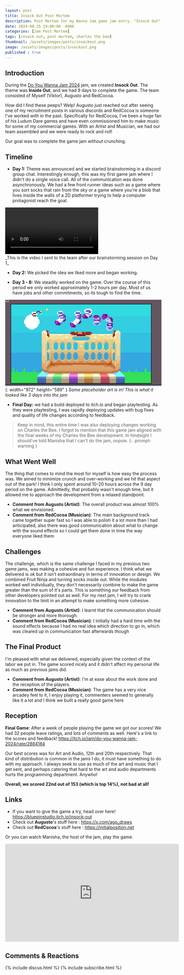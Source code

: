 ```yaml
---
layout: post
title: Insock Out Post Mortem
description: Post Mortem for my Wanna Jam game jam entry, "Insock Out"
date: 2024-08-25 19:00:00 -0400
categories: [Jam Post Mortem]
tags: [insock out, post mortem, charles the bee]
thumbnail: /assets/images/posts/insockout.png
image: /assets/images/posts/insockout.png
published : true
---
```


## Introduction

During the [Do You Wanna Jam 2024](https://itch.io/jam/do-you-wanna-jam-2024) jam, we created **Insock Out**. The theme was **Inside Out**, and we had 9 days to complete the game. The team consisted of Myself (Viktor), Augusto and RedCocoa.

How did I find these peeps? Welp! Augusto just reached out after seeing one of my recruitment posts in various discords and RedCocoa is someone I've worked with in the past. Specifically for RedCocoa, I've been a huge fan of his Ludum Dare games and have even commissioned him to make music for some of my commercial games. With an Artist and Musician, we had our team assembled and we were ready to rock and roll!

Our goal was to complete the game jam without crunching.

## Timeline

- **Day 1:** Theme was announced and we started brainstorming in a discord group chat. Interestingly enough, this was my first game jam where I didn't do a single voice call. All of the communication was done asynchronously. We had a few front runner ideas such as a game where you sort socks that rain from the sky or a game where you're a blob that lives inside the walls of a 2D platformer trying to help a computer protagonist reach the goal.

<div style="max-width: 100%; height: auto;">
  <video style="max-width: 100%; height: auto;" controls>
    <source src="{{ 'https://blog.bluepinstudio.com/images/insock1.mp4' | relative_url }}" type="video/mp4">
    Your browser does not support the video tag.
  </video>
</div>
_This is the video I sent to the team after our brainstorming session on Day 1_

- **Day 2:** We picked the idea we liked more and began working.

- **Day 3 - 8:** We steadily worked on the game. Over the course of this period we only worked approximately 1-2 hours per day. Most of us have jobs and other commitments, so its tough to find the time.

![Desktop View](/assets/images/posts/insock2.png){: width="972" height="589" }
_Same placeholder art is in! This is what it looked like 3 days into the jam_

- **Final Day:** we had a build deployed to itch.io and began playtesting. As they were playtesting, I was rapidly deploying updates with bug fixes and quality of life changes according to feedback.

> Keep in mind, this entire time I was also deploying changes working on Charles the Bee. I forgot to mention that this game jam aligned with the final weeks of my Charles the Bee development. In hindsight I should've told Manisha that I can't do the jam, oopsie.
{: .prompt-warning } 


## What Went Well

The thing that comes to mind the most for myself is how easy the process was. We aimed to minimize crunch and over-working and we hit that aspect out of the park! I think I only spent around 10-20 hours across the 9 day period on the game. Admittedly, that probably wasn't enough time, but it allowed me to approach the development from a relaxed standpoint.

- **Comment from Augusto (Artist)**: The overall product was almost 100% what we envisioned.
- **Comment from RedCocoa (Musician)**: The main background track came together super fast so I was able to polish it a lot more than I had anticipated, also there was good communication about what to change with the sound effects so I could get them done in time the way everyone liked them


## Challenges

The challenge, which is the same challenge I faced in my previous two game jams, was making a cohesive and fun experience. I think what we delivered is _ok_ but it isn't extraordinary in terms of innovation or design. We combined Fruit Ninja and turning socks inside out. While the modules worked well individually, they don't necessarily combine to make the game greater than the sum of it's parts. This is something our feedback from other developers pointed out as well. For my next jam, I will try to crank innovation to the limit in an attempt to make something more cohesive.

- **Comment from Augusto (Artist)**: I learnt that the communication should be stronger and more thorough.
- **Comment from RedCocoa (Musician)**: I initially had a hard time with the sound effects because I had no real idea which direction to go in, which was cleared up in communication fast afterwards though


## The Final Product

I'm pleased with what we delivered, especially given the context of the labor we put in. The game scored nicely and it didn't affect my personal life as much as previous jams did.

- **Comment from Augusto (Artist)**: I'm at ease about the work done and the reception of the players.
- **Comment from RedCocoa (Musician)**: The game has a very nice arcadey feel to it, I enjoy playing it, commenters seemed to generally like it a lot and I think we built a really good game here



## Reception

**Final Game**: After a week of people playing the game we got our scores! We had 32 people leave ratings, and lots of comments as well. Here's a link to the scores and feedback! <https://itch.io/jam/do-you-wanna-jam-2024/rate/2884184>

Our best scores was for Art and Audio, 12th and 20th respectively. That kind of distribution is common in the jams I do, it must have something to do with my approach. I always seek to use as much of the art and music that I get sent, and perhaps catering that hard to the art and audio departments hurts the programming department. Anywho! 

**Overall, we scored 22nd out of 153 (which is top 14%), not bad at all!**


## Links

- If you want to give the game a try, head over here! <https://bluepinstudio.itch.io/insock-out>
- Check out **Augusto**'s stuff here : <https://x.com/ago_draws>
- Check out **RedCocoa**'s stuff here : <https://initialposition.net>

Or you can watch Manisha, the host of the jam, play the game.
<iframe width="560" height="315" src="https://www.youtube.com/embed/LhJH53CKRV4?si=wd0bU1BrjLSCOnfV&amp;start=17522" title="YouTube video player" frameborder="0" allow="accelerometer; autoplay; clipboard-write; encrypted-media; gyroscope; picture-in-picture; web-share" referrerpolicy="strict-origin-when-cross-origin" allowfullscreen></iframe>

## Comments & Reactions

{% include discus.html %}
{% include subscribe.html %}